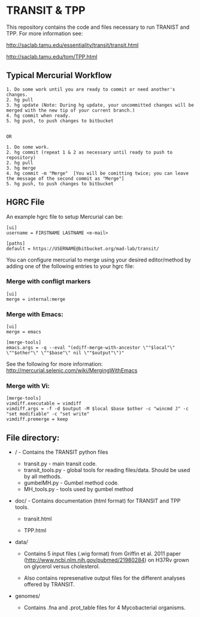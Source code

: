 # TRANSIT & TPP

This repository contains the code and files necessary to run TRANIST and TPP. For more information see:

http://saclab.tamu.edu/essentiality/transit/transit.html

http://saclab.tamu.edu/tom/TPP.html





## Typical Mercurial Workflow
    1. Do some work until you are ready to commit or need another's changes.
    2. hg pull
    3. hg update (Note: During hg update, your uncommitted changes will be merged with the new tip of your current branch.)
    4. hg commit when ready.
    5. hg push, to push changes to bitbucket


    OR

    1. Do some work.
    2. hg commit (repeat 1 & 2 as necessary until ready to push to repository)
    2. hg pull
    3. hg merge
    4. hg commit -m "Merge"  [You will be comitting twice; you can leave the message of the second commit as "Merge"]
    5. hg push, to push changes to bitbucket





## HGRC File

An example hgrc file to setup Mercurial can be:


    [ui]
    username = FIRSTNAME LASTNAME <e-mail>

    [paths]
    default = https://USERNAME@bitbucket.org/mad-lab/transit/



You can configure mercurial to merge using your desired editor/method by adding one of the following entries to your hgrc file:
 

### Merge with confligt markers


    [ui]
    merge = internal:merge



### Merge with Emacs:

    [ui]
    merge = emacs

    [merge-tools]
    emacs.args = -q --eval "(ediff-merge-with-ancestor \""$local"\" \""$other"\" \""$base"\" nil \""$output"\")"

See the following for more information: http://mercurial.selenic.com/wiki/MergingWithEmacs



### Merge with Vi:
    [merge-tools]
    vimdiff.executable = vimdiff
    vimdiff.args = -f -d $output -M $local $base $other -c "wincmd J" -c "set modifiable" -c "set write"
    vimdiff.premerge = keep




## File directory:


* /  - Contains the TRANSIT python files

    - transit.py - main transit code.
    - transit_tools.py - global tools for reading files/data. Should be used by all methods.
    - gumbelMH.py - Gumbel method code.
    - MH_tools.py - tools used by gumbel method



* doc/ - Contains documentation (html format) for TRANSIT and TPP tools.
    - transit.html

    - TPP.html

* data/

    - Contains 5 input files (.wig format) from Griffin et al. 2011
      paper (http://www.ncbi.nlm.nih.gov/pubmed/21980284) on H37Rv
      grown on glycerol versus cholesterol.

    - Also contains represenative output files for the different
      analyses offered by TRANSIT.

* genomes/

    - Contains .fna and .prot_table files for 4 Mycobacterial organisms.
